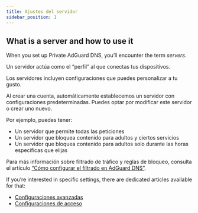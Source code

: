 ```yaml
---
title: Ajustes del servidor
sidebar_position: 1
---
```


## What is a server and how to use it

When you set up Private AdGuard DNS, you’ll encounter the term _servers_.

Un servidor actúa como el “perfil” al que conectas tus dispositivos.

Los servidores incluyen configuraciones que puedes personalizar a tu gusto.

Al crear una cuenta, automáticamente establecemos un servidor con configuraciones predeterminadas. Puedes optar por modificar este servidor o crear uno nuevo.

Por ejemplo, puedes tener:

- Un servidor que permite todas las peticiones
- Un servidor que bloquea contenido para adultos y ciertos servicios
- Un servidor que bloquea contenido para adultos solo durante las horas específicas que elijas

Para más información sobre filtrado de tráfico y reglas de bloqueo, consulta el artículo [“Cómo configurar el filtrado en AdGuard DNS”](/private-dns/setting-up-filtering/blocklists.md).

If you’re interested in specific settings, there are dedicated articles available for that:

- [Configuraciones avanzadas](/private-dns/server-and-settings/advanced.md)
- [Configuraciones de acceso](/private-dns/server-and-settings/access.md)
